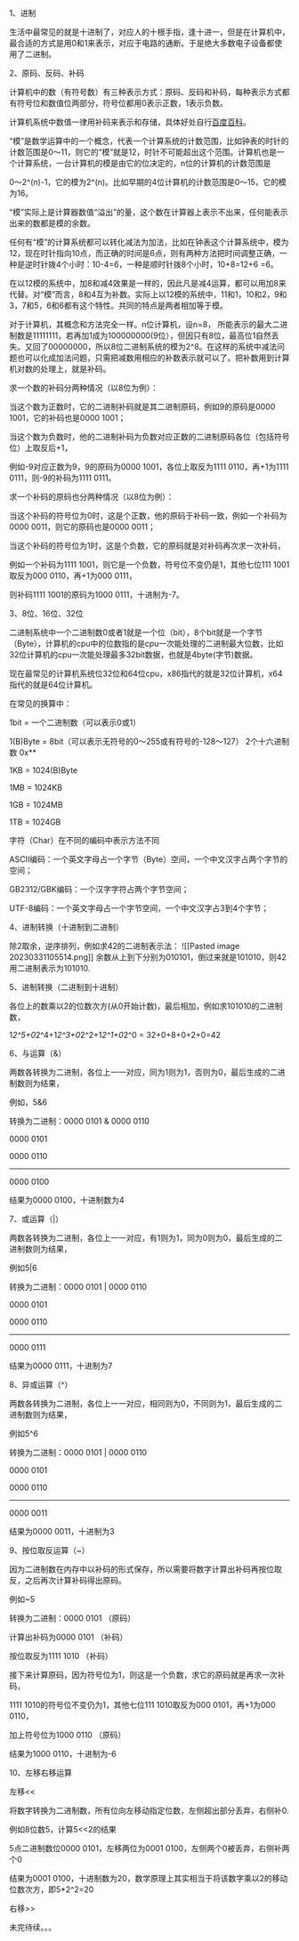 1、进制

生活中最常见的就是十进制了，对应人的十根手指，逢十进一，但是在计算机中，最合适的方式是用0和1来表示，对应于电路的通断。于是绝大多数电子设备都使用了二进制。

  

2、原码、反码、补码

计算机中的数（有符号数）有三种表示方式：原码、反码和补码，每种表示方式都有符号位和数值位两部分，符号位都用0表示正数，1表示负数。

计算机系统中数值一律用补码来表示和存储，具体好处自行[百度百科](https://baike.baidu.com/item/%E8%A1%A5%E7%A0%81)。

“模”是数学运算中的一个概念，代表一个计算系统的计数范围，比如钟表的时针的计数范围是0～11，则它的“模”就是12，时针不可能超出这个范围。计算机也是一个计算系统，一台计算机的模是由它的位决定的，n位的计算机的计数范围是

0～2^(n)-1，它的模为2^(n)。比如早期的4位计算机的计数范围是0～15，它的模为16。

“模”实际上是计算器数值“溢出”的量，这个数在计算器上表示不出来，任何能表示出来的数都是模的余数。

任何有“模”的计算系统都可以转化减法为加法，比如在钟表这个计算系统中，模为12，现在时针指向10点，而正确的时间是6点，则有两种方法把时间调整正确，一种是逆时针拨4个小时：10-4=6，一种是顺时针拨8个小时，10+8=12+6 =6。

在以12模的系统中，加8和减4效果是一样的，因此凡是减4运算，都可以用加8来代替。对“模”而言，8和4互为补数。实际上以12模的系统中，11和1，10和2，9和3，7和5，6和6都有这个特性。共同的特点是两者相加等于模。

对于计算机，其概念和方法完全一样。n位计算机，设n=8， 所能表示的最大二进制数是11111111，若再加1成为100000000(9位），但因只有8位，最高位1自然丢失。又回了00000000，所以8位二进制系统的模为2^8。在这样的系统中减法问题也可以化成加法问题，只需把减数用相应的补数表示就可以了。把补数用到计算机对数的处理上，就是补码。

  

求一个数的补码分两种情况（以8位为例）：

当这个数为正数时，它的二进制补码就是其二进制原码，例如9的原码是0000 1001，它的补码也是0000 1001；

当这个数为负数时，他的二进制补码为负数对应正数的二进制原码各位（包括符号位）上取反后+1，

例如-9对应正数为9，9的原码为0000 1001，各位上取反为1111 0110，再+1为1111 0111，则-9的补码为1111 0111。

求一个补码的原码也分两种情况（以8位为例）：

当这个补码的符号位为0时，这是个正数，他的原码于补码一致，例如一个补码为0000 0011，则它的原码也是0000 0011；

当这个补码的符号位为1时，这是个负数，它的原码就是对补码再次求一次补码，

例如一个补码为1111 1001，则它是一个负数，符号位不变仍是1，其他七位111 1001取反为000 0110，再+1为000 0111，

则补码1111 1001的原码为1000 0111，十进制为-7。

  

3、8位、16位、32位

二进制系统中一个二进制数0或者1就是一个位（bit），8个bit就是一个字节（Byte），计算机的cpu中的位数指的是cpu一次能处理的二进制最大位数，比如32位计算机的cpu一次能处理最多32bit数据，也就是4byte(字节)数据。

现在最常见的计算机系统位32位和64位cpu，x86指代的就是32位计算机，x64指代的就是64位计算机。

在常见的换算中：

1bit = 一个二进制数（可以表示0或1）

1(B)Byte = 8bit（可以表示无符号的0～255或有符号的-128～127） 2个十六进制数 0x**

1KB = 1024(B)Byte

1MB = 1024KB

1GB = 1024MB

1TB = 1024GB

  

字符（Char）在不同的编码中表示方法不同

ASCII编码：一个英文字母占一个字节（Byte）空间，一个中文汉字占两个字节的空间；

GB2312/GBK编码：一个汉字字符占两个字节空间；

UTF-8编码：一个英文字母占一个字节空间，一个中文汉字占3到4个字节；

  

  

4、进制转换（十进制到二进制）

除2取余，逆序排列，例如求42的二进制表示法：
![[Pasted image 20230331105514.png]]
余数从上到下分别为010101，倒过来就是101010，则42用二进制表示为101010.

5、进制转换（二进制到十进制）

各位上的数乘以2的位数次方(从0开始计数)，最后相加，例如求101010的二进制数，

1*2^5+0*2^4+1*2^3+0*2^2+1*2^1+0*2^0 = 32+0+8+0+2+0=42

6、与运算（&）

两数各转换为二进制，各位上一一对应，同为1则为1，否则为0，最后生成的二进制数则为结果，

例如，5&6

转换为二进制：0000 0101 & 0000 0110

0000 0101

0000 0110

------------

0000 0100

结果为0000 0100，十进制数为4

7、或运算（|）

两数各转换为二进制，各位上一一对应，有1则为1，同为0则为0，最后生成的二进制数则为结果，

例如5|6

转换为二进制：0000 0101 | 0000 0110

0000 0101

0000 0110

------------

0000 0111

结果为0000 0111，十进制为7

8、异或运算（^）

两数各转换为二进制，各位上一一对应，相同则为0，不同则为1，最后生成的二进制数则为结果，

例如5^6

转换为二进制：0000 0101 | 0000 0110

0000 0101

0000 0110

------------

0000 0011

结果为0000 0011，十进制为3

9、按位取反运算（~）

因为二进制数在内存中以补码的形式保存，所以需要将数字计算出补码再按位取反，之后再次计算补码得出原码。

例如~5

转换为二进制：0000 0101 （原码）

计算出补码为0000 0101 （补码）

按位取反为1111 1010 （补码）

接下来计算原码，因为符号位为1，则这是一个负数，求它的原码就是再求一次补码，

1111 1010的符号位不变仍为1，其他七位111 1010取反为000 0101，再+1为000 0110，

加上符号位为1000 0110 （原码）

结果为1000 0110，十进制为-6

  

10、左移右移运算

左移<<

将数字转换为二进制数，所有位向左移动指定位数，左侧超出部分丢弃，右侧补0.

例如8位数5，计算5<<2的结果

5点二进制数位0000 0101，左移两位为0001 0100，左侧两个0被丢弃，右侧补两个0

结果为0001 0100，十进制数为20，数学原理上其实相当于将该数字乘以2的移动位数次方，即5*2^2=20

右移>>

未完待续。。。